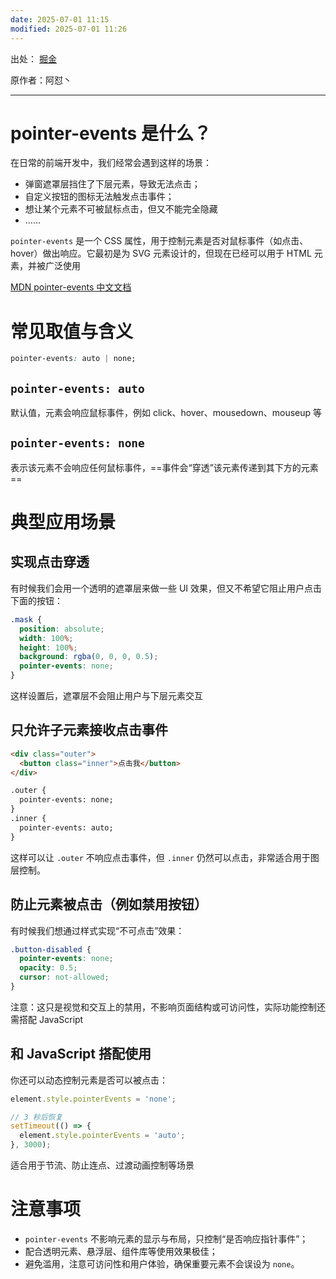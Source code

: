 ```yaml
---
date: 2025-07-01 11:15
modified: 2025-07-01 11:26
---
```


出处： [掘金](https://juejin.cn/post/7513072261945311258)

原作者：阿怼丶

---

# pointer-events 是什么？

在日常的前端开发中，我们经常会遇到这样的场景：

- 弹窗遮罩层挡住了下层元素，导致无法点击；
- 自定义按钮的图标无法触发点击事件；
- 想让某个元素不可被鼠标点击，但又不能完全隐藏
- ……

`pointer-events` 是一个 CSS 属性，用于控制元素是否对鼠标事件（如点击、hover）做出响应。它最初是为 SVG 元素设计的，但现在已经可以用于 HTML 元素，并被广泛使用

[MDN pointer-events 中文文档](https://developer.mozilla.org/zh-CN/docs/Web/CSS/pointer-events)

# 常见取值与含义

```css
pointer-events: auto | none;
```

## `pointer-events: auto`

默认值，元素会响应鼠标事件，例如 click、hover、mousedown、mouseup 等

## `pointer-events: none`

表示该元素不会响应任何鼠标事件，==事件会“穿透”该元素传递到其下方的元素==

# 典型应用场景

## 实现点击穿透

有时候我们会用一个透明的遮罩层来做一些 UI 效果，但又不希望它阻止用户点击下面的按钮：

```css
.mask {
  position: absolute;
  width: 100%;
  height: 100%;
  background: rgba(0, 0, 0, 0.5);
  pointer-events: none;
}
```

这样设置后，遮罩层不会阻止用户与下层元素交互

## 只允许子元素接收点击事件

```html
<div class="outer">
  <button class="inner">点击我</button>
</div>

.outer {
  pointer-events: none;
}
.inner {
  pointer-events: auto;
}
```

这样可以让 `.outer` 不响应点击事件，但 `.inner` 仍然可以点击，非常适合用于图层控制。

## 防止元素被点击（例如禁用按钮）

有时候我们想通过样式实现“不可点击”效果：

```css
.button-disabled {
  pointer-events: none;
  opacity: 0.5;
  cursor: not-allowed;
}
```

注意：这只是视觉和交互上的禁用，不影响页面结构或可访问性，实际功能控制还需搭配 JavaScript

## 和 JavaScript 搭配使用

你还可以动态控制元素是否可以被点击：

```js
element.style.pointerEvents = 'none';

// 3 秒后恢复
setTimeout(() => {
  element.style.pointerEvents = 'auto';
}, 3000);
```

适合用于节流、防止连点、过渡动画控制等场景

# 注意事项

- `pointer-events` 不影响元素的显示与布局，只控制“是否响应指针事件”；
- 配合透明元素、悬浮层、组件库等使用效果极佳；
- 避免滥用，注意可访问性和用户体验，确保重要元素不会误设为 `none`。
